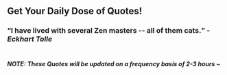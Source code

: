 ## Get Your Daily Dose of Quotes!
### <q>I have lived with several Zen masters -- all of them cats.</q> -<em>Eckhart Tolle</em> <br><br>
##### NOTE: These Quotes will be updated on a frequency basis of 2-3 hours ~
